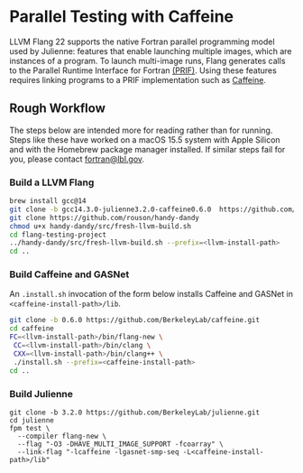 Parallel Testing with Caffeine
==============================

LLVM Flang 22 supports the native Fortran parallel programming model used by
Julienne: features that enable launching multiple images, which are instances
of a program.  To launch multi-image runs, Flang generates calls to the
Parallel Runtime Interface for Fortran [(PRIF)](https://go.lbl.gov/prif).
Using these features requires linking programs to a PRIF implementation such
as [Caffeine](https://go.lbl.gov/caffeine).

Rough Workflow
--------------
The steps below are intended more for reading rather than for running. Steps
like these have worked on a macOS 15.5 system with Apple Silicon and with the
Homebrew package manager installed.  If similar steps fail for you, please
contact fortran@lbl.gov.

### Build a LLVM Flang
```bash
brew install gcc@14
git clone -b gcc14.3.0-julienne3.2.0-caffeine0.6.0  https://github.com/BerkeleyLab/flang-testing-project.git
git clone https://github.com/rouson/handy-dandy
chmod u+x handy-dandy/src/fresh-llvm-build.sh
cd flang-testing-project
../handy-dandy/src/fresh-llvm-build.sh --prefix=<llvm-install-path>
cd ..
```

### Build Caffeine and GASNet
An `.install.sh` invocation of the form below installs Caffeine and GASNet in
`<caffeine-install-path>/lib`.
```bash
git clone -b 0.6.0 https://github.com/BerkeleyLab/caffeine.git
cd caffeine
FC=<llvm-install-path>/bin/flang-new \
 CC=<llvm-install-path>/bin/clang \
 CXX=<llvm-install-path>/bin/clang++ \
 ./install.sh --prefix=<caffeine-install-path>
cd ..
```

### Build Julienne
```
git clone -b 3.2.0 https://github.com/BerkeleyLab/julienne.git
cd julienne
fpm test \
  --compiler flang-new \
  --flag "-O3 -DHAVE_MULTI_IMAGE_SUPPORT -fcoarray" \
  --link-flag "-lcaffeine -lgasnet-smp-seq -L<caffeine-install-path>/lib"
```
